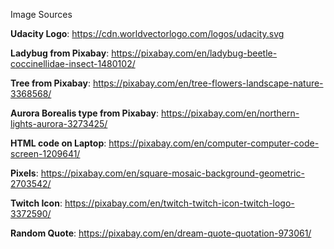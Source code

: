 Image Sources

**Udacity Logo**: https://cdn.worldvectorlogo.com/logos/udacity.svg

**Ladybug from Pixabay**: https://pixabay.com/en/ladybug-beetle-coccinellidae-insect-1480102/

**Tree from Pixabay**: https://pixabay.com/en/tree-flowers-landscape-nature-3368568/

**Aurora Borealis type from Pixabay**: https://pixabay.com/en/northern-lights-aurora-3273425/

**HTML code on Laptop**: https://pixabay.com/en/computer-computer-code-screen-1209641/

**Pixels**: https://pixabay.com/en/square-mosaic-background-geometric-2703542/

**Twitch Icon**: https://pixabay.com/en/twitch-twitch-icon-twitch-logo-3372590/

**Random Quote**: https://pixabay.com/en/dream-quote-quotation-973061/
